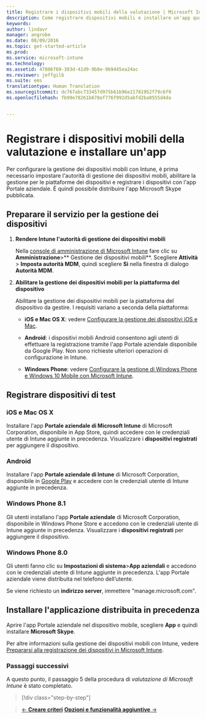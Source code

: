 ```yaml
---
title: Registrare i dispositivi mobili della valutazione | Microsoft Intune
description: Come registrare dispositivi mobili e installare un'app quando si esegue l'iscrizione per una valutazione gratuita di 30 giorni di Intune
keywords: 
author: lindavr
manager: angrobe
ms.date: 08/09/2016
ms.topic: get-started-article
ms.prod: 
ms.service: microsoft-intune
ms.technology: 
ms.assetid: 47806f69-303d-41d9-9b0e-9b9445ea24ac
ms.reviewer: jeffgilb
ms.suite: ems
translationtype: Human Translation
ms.sourcegitcommit: dc767abc733457d975b61b96e21781952f79c6f9
ms.openlocfilehash: fb99e78261b678ef776f992d5abfd2ba0555d4da


---
```


# Registrare i dispositivi mobili della valutazione e installare un'app
Per configurare la gestione dei dispositivi mobili con Intune, è prima necessario impostare l'autorità di gestione dei dispositivi mobili, abilitare la gestione per le piattaforme dei dispositivi e registrare i dispositivi con l'app Portale aziendale. È quindi possibile distribuire l'app Microsoft Skype pubblicata.

## Preparare il servizio per la gestione dei dispositivi

1.  **Rendere Intune l'autorità di gestione dei dispositivi mobili**

    Nella [console di amministrazione di Microsoft Intune](https://manage.microsoft.com/) fare clic su **Amministrazione**&gt;** Gestione dei dispositivi mobili**. Scegliere **Attività** > **Imposta autorità MDM**, quindi scegliere **Sì** nella finestra di dialogo **Autorità MDM**.

2.  **Abilitare la gestione dei dispositivi mobili per la piattaforma del dispositivo**

    Abilitare la gestione dei dispositivi mobili per la piattaforma del dispositivo da gestire. I requisiti variano a seconda della piattaforma:

    -   **iOS e Mac OS X**: vedere [Configurare la gestione dei dispositivi iOS e Mac](/Intune/Deploy-Use/set-up-ios-and-mac-management-with-microsoft-intune).

    -   **Android**: i dispositivi mobili Android consentono agli utenti di effettuare la registrazione tramite l'app Portale aziendale disponibile da Google Play. Non sono richieste ulteriori operazioni di configurazione in Intune.

    -   **Windows Phone**: vedere [Configurare la gestione di Windows Phone e Windows 10 Mobile con Microsoft Intune](/Intune/Deploy-Use/set-up-windows-phone-management-with-microsoft-intune).

## Registrare dispositivi di test

### iOS e Mac OS X
Installare l'app **Portale aziendale di Microsoft Intune** di Microsoft Corporation, disponibile in App Store, quindi accedere con le credenziali utente di Intune aggiunte in precedenza. Visualizzare i **dispositivi registrati** per aggiungere il dispositivo.

### Android
Installare l'app **Portale aziendale di Intune** di Microsoft Corporation, disponibile in [Google Play](http://go.microsoft.com/fwlink/p/?LinkId=386612) e accedere con le credenziali utente di Intune aggiunte in precedenza.

### Windows Phone 8.1
Gli utenti installano l'app **Portale aziendale** di Microsoft Corporation, disponibile in Windows Phone Store e accedono con le credenziali utente di Intune aggiunte in precedenza.  Visualizzare i **dispositivi registrati** per aggiungere il dispositivo.

 ### Windows Phone 8.0
 Gli utenti fanno clic su **Impostazioni di sistema**&gt;**App aziendali** e accedono con le credenziali utente di Intune aggiunte in precedenza. L'app Portale aziendale viene distribuita nel telefono dell’utente.

Se viene richiesto un **indirizzo server**, immettere "manage.microsoft.com".


## Installare l'applicazione distribuita in precedenza
Aprire l'app Portale aziendale nel dispositivo mobile, scegliere **App** e quindi installare **Microsoft Skype**.

Per altre informazioni sulla gestione dei dispositivi mobili con Intune, vedere [Prepararsi alla registrazione dei dispositivi in Microsoft Intune](/Intune/deploy-use/prerequisites-for-enrollment).

### Passaggi successivi
A questo punto, il passaggio 5 della procedura di *valutazione di Microsoft Intune* è stato completato.

>[!div class="step-by-step"]

>[&larr; **Creare criteri**](.\get-started-with-a-30-day-trial-of-microsoft-intune-step-4.md)     [**Opzioni e funzionalità aggiuntive** &rarr;](.\get-started-with-a-30-day-trial-of-microsoft-intune-step-6.md)  



<!--HONumber=Sep16_HO5-->


